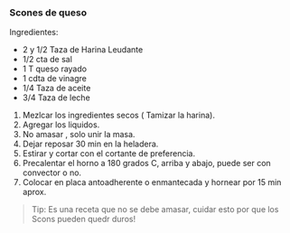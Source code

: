 ### Scones de queso 

Ingredientes:
- 2 y 1/2 Taza de Harina Leudante
- 1/2 cta de sal
- 1 T queso rayado
- 1 cdta de vinagre
- 1/4 Taza de aceite
- 3/4 Taza de leche

1. Mezlcar los ingredientes secos ( Tamizar la harina).  
2. Agregar los liquidos.  
3. No amasar , solo unir la masa.  
4. Dejar reposar 30 min en la heladera.  
5. Estirar y cortar con el cortante de preferencia.  
6. Precalentar el horno a 180 grados C, arriba y abajo, puede ser con convector o no.  
7. Colocar en placa antoadherente o enmantecada y hornear por 15 min aprox.  

> Tip: Es una receta que no se debe amasar, cuidar esto por que los Scons pueden quedr duros!
